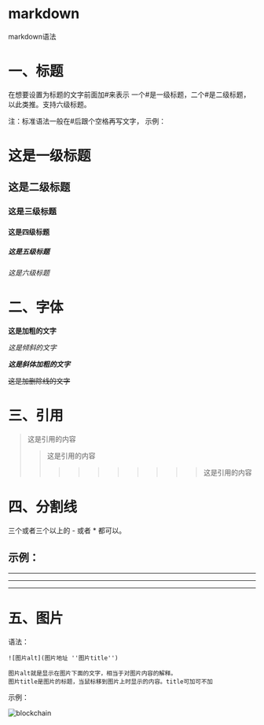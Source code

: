 # markdown
markdown语法

# 一、标题
在想要设置为标题的文字前面加#来表示
一个#是一级标题，二个#是二级标题，以此类推。支持六级标题。

注：标准语法一般在#后跟个空格再写文字，
示例：
# 这是一级标题
## 这是二级标题
### 这是三级标题
#### 这是四级标题
##### 这是五级标题
###### 这是六级标题

# 二、字体
**这是加粗的文字**

*这是倾斜的文字*

***这是斜体加粗的文字***

~~这是加删除线的文字~~

# 三、引用
>这是引用的内容
>>这是引用的内容
>>>>>>>>>>这是引用的内容

# 四、分割线
三个或者三个以上的 - 或者 * 都可以。

示例：
---
----
***
*****

# 五、图片
语法：
```
![图片alt](图片地址 ''图片title'')

图片alt就是显示在图片下面的文字，相当于对图片内容的解释。
图片title是图片的标题，当鼠标移到图片上时显示的内容。title可加可不加
```
示例：

![blockchain](https://ss0.bdstatic.com/70cFvHSh_Q1YnxGkpoWK1HF6hhy/it/u=702257389,1274025419&fm=27&gp=0.jpg "区块链")
